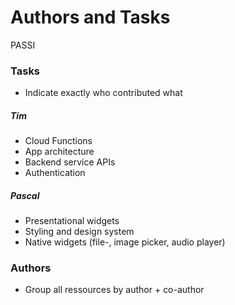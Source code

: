 # Authors and Tasks

PASSI

### Tasks
* Indicate exactly who contributed what

##### Tim
* Cloud Functions
* App architecture
* Backend service APIs
* Authentication

##### Pascal
* Presentational widgets
* Styling and design system
* Native widgets (file-, image picker, audio player)



### Authors
* Group all ressources by author + co-author